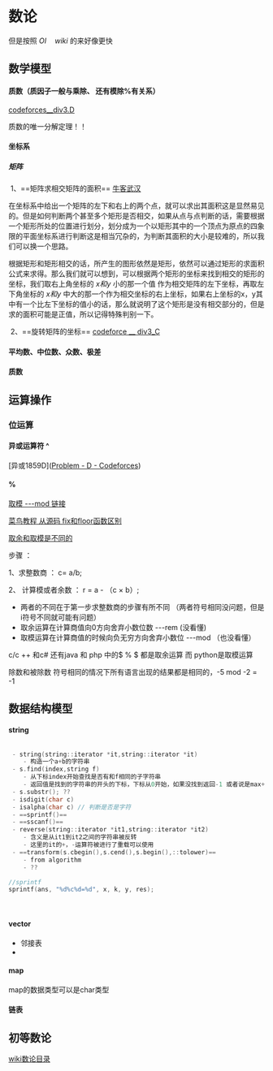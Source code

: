 # 数论



但是按照 $OI \quad wiki$ 的来好像更快





## 数学模型

#### 质数（质因子一般与乘除、 还有模除%有关系）

[codeforces__div3.D]()

质数的唯一分解定理！！

#### 坐标系



##### 矩阵

​			1、==矩阵求相交矩阵的面积==          [  牛客武汉   ](https://ac.nowcoder.com/acm/contest/66651/C)

在坐标系中给出一个矩阵的左下和右上的两个点，就可以求出其面积这是显然易见的。但是如何判断两个甚至多个矩形是否相交，如果从点与点判断的话，需要根据一个矩形所处的位置进行划分，划分成为一个以矩形其中的一个顶点为原点的四象限的平面坐标系进行判断这是相当冗杂的，为判断其面积的大小是较难的，所以我们可以换一个思路。

根据矩形和矩形相交的话，所产生的图形依然是矩形，依然可以通过矩形的求面积公式来求得。那么我们就可以想到，可以根据两个矩形的坐标来找到相交的矩形的坐标，我们取右上角坐标的 $x和y$ 小的那一个值 作为相交矩阵的左下坐标，再取左下角坐标的 $x和y$ 中大的那一个作为相交坐标的右上坐标，如果右上坐标的x，y其中有一个比左下坐标的值小的话，那么就说明了这个矩形是没有相交部分的，但是求的面积可能是正值，所以记得特殊判别一下。

​			2、==旋转矩阵的坐标==              [codeforce __ div3_C]()





#### 平均数、中位数、众数、极差





#### 质数





## 运算操作

### 位运算

#### 异或运算符 ^







[异或1859D]([Problem - D - Codeforces](https://codeforces.com/contest/1895/problem/D))









#### %

[取模  ---mod 链接](http://ceeji.net/blog/mod-in-real/)

[菜鸟教程 从源码 fix和floor函数区别](https://www.runoob.com/w3cnote/remainder-and-the-modulo.html)

[取余和取模是不同的](https://blog.csdn.net/coder_panyy/article/details/73743722#:~:text=%E4%B8%A4%E8%80%85%E7%9A%84%E5%8C%BA%E5%88%AB%E5%8F%AA%E6%9C%89%E4%B8%80,%E5%BC%82%E5%8F%B7%E6%97%B6%E4%BC%9A%E6%9C%89%E5%8C%BA%E5%88%AB%E3%80%82)

步骤 ：

1、求整数商 ： c= a/b;

2、 计算模或者余数  ： r = a - （c × b）;



-   两者的不同在于第一步求整数商的步骤有所不同 （两者符号相同没问题，但是i符号不同就可能有问题）
-   取余运算在计算商值向0方向舍弃小数位数  ---rem  (没看懂)
-   取模运算在计算商值的时候向负无穷方向舍弃小数位  ---mod （也没看懂）

c/c ++ 和c# 还有java 和 php 中的$ \% $ 都是取余运算 而 python是取模运算

除数和被除数 符号相同的情况下所有语言出现的结果都是相同的，-5 mod -2 = -1







## 数据结构模型

#### string

```c++

 - string(string::iterator *it,string::iterator *it)
	- 构造一个a+b的字符串
 - s.find(index,string f)
	- 从下标index开始查找是否有和f相同的子字符串
	- 返回值是找到的字符串的开头的下标，下标从0开始，如果没找到返回-1 或者说是max+1，可用string::npos来代替
 - s.substr(); ??
 - isdigit(char c)
 - isalpha(char c) // 判断是否是字符
 - ==sprintf()==
 - ==sscanf()==
 - reverse(string::iterator *it1,string::iterator *it2)
	- 含义是从it1到it2之间的字符串被反转
	- 这里的it的+，-运算符被进行了重载可以使用
 - ==transform(s.cbegin(),s.cend(),s.begin(),::tolower)==
	- from algorithm
	- ??

//sprintf
sprintf(ans, "%d%c%d=%d", x, k, y, res);

```

​    

#### vector

-   邻接表
-   

#### map
map的数据类型可以是char类型

#### 链表







## 初等数论

[wiki数论目录](https://zh.wikipedia.org/zh-cn/%E5%88%9D%E7%AD%89%E6%95%B8%E8%AB%96)



















